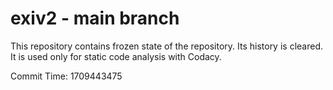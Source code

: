 # exiv2 - main branch

This repository contains frozen state of the repository.
Its history is cleared. It is used only for static code
analysis with Codacy.

Commit Time: 1709443475